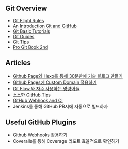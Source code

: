 ## Git Overview

- [Git Flight Rules](https://github.com/k88hudson/git-flight-rules)
- [An Introduction Git and GitHub](https://www.youtube.com/watch?v=MJUJ4wbFm_A)
- [Git Basic Tutorials](https://try.github.io)
- [Git Guides](http://guides.github.com)
- [Git Tips](https://github.com/mingrammer/git-tips)
- [Pro Git Book 2nd](https://git-scm.com/book/en/v2)

## Articles

- [Github Page와 Hexo를 통해 30분만에 기술 블로그 만들기](../../master/Git/github-page-and-hexo.md)
- [Github Pages에 Custom Domain 적용하기](../../Git/github-page-and-custom-domain.md)
- [Git Flow 와 자주 사용하는 명령어들](../../master/Git/git-commands.md)
- [소소한 GitHub Tips](../../master/Git/github-tips.md)
- [GitHub Webhook and CI](../../master/Git/github-webhook-and-ci.md)
- Jenkins를 통해 GitHub PR시에 자동으로 빌드하자

## Useful GitHub Plugins

- Github Webhooks 활용하기
- Coveralls를 통해 Coverage 리포트 효율적으로 확인하기
